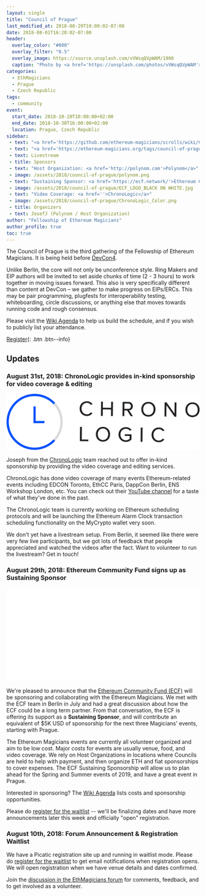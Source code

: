 ```yaml
---
layout: single
title: "Council of Prague"
last_modified_at: 2018-08-29T10:00:02-07:00
date: 2018-08-01T16:20:02-07:00
header:
  overlay_color: "#000"
  overlay_filter: "0.5"
  overlay_image: https://source.unsplash.com/vVWsqQVpWAM/1900
  caption: "Photo by <a href='https://unsplash.com/photos/vVWsqQVpWAM'>JESHOOTS.com on Unsplash</a>"
categories:
  - EthMagicians
  - Prague
  - Czech Republic
tags:
  - community
event:
  start_date: 2018-10-28T10:00:00+02:00
  end_date: 2018-10-30T16:00:00+02:00
  location: Prague, Czech Republic
sidebar:
 - text: "<a href='https://github.com/ethereum-magicians/scrolls/wiki/Council-of-Prague-Agenda'>Wiki Agenda</a>"
 - text: "<a href='https://ethereum-magicians.org/tags/council-of-prague'>Forum Discussions</a>"
 - text: Livestream
 - title: Sponsors
 - text: "Host Organization: <a href='http://polynom.com'>Polynom</a>"
 - image: /assets/2018/council-of-prague/polynom.png
 - text: "Sustaining Sponsor: <a href='https://ecf.network/'>Ethereum Community Fund</a>"
 - image: /assets/2018/council-of-prague/ECF_LOGO_BLACK ON WHITE.jpg
 - text: "Video Coverage: <a href=''>ChronoLogic</a>"
 - image: /assets/2018/council-of-prague/ChronoLogic_Color.png
 - title: Organizers
 - text: JosefJ (Polynom / Host Organization)
author: "Fellowship of Ethereum Magicians"
author_profile: true
toc: true
---
```


The Council of Prague is the third gathering of the Fellowship of Ethereum Magicians. It is being held before [DevCon4](https://devcon4.ethereum.org).

Unlike Berlin, the core will not only be unconference style. Ring Makers and EIP authors will be invited to set aside chunks of time (2 - 3 hours) to work together in moving issues forward. This also is very specifically different than content at DevCon – we gather to make progress on EIPs/ERCs. This may be pair programming, plugfests for interoperability testing, whiteboarding, circle discussions, or anything else that moves towards running code and rough consensus.

Please visit the [Wiki Agenda](https://github.com/ethereum-magicians/scrolls/wiki/Council-of-Prague-Agenda) to help us build the schedule, and if you wish to publicly list your attendance.

[Register](https://www.picatic.com/ethmagicians-prague-2018){: .btn .btn--info}

## Updates

### August 31st, 2018: ChronoLogic provides in-kind sponsorship for video coverage & editing

!["ChronoLogic Logo"](/assets/2018/council-of-prague/ChronoLogic_Color.png "ChronoLogic Logo")

Joseph from the [ChronoLogic](https://chronologic.network/) team reached out to offer in-kind sponsorship by providing the video coverage and editing services.

ChronoLogic has done video coverage of many events Ethereum-related events including EDCON Toronto, EthCC Paris, DappCon Berlin, ENS Workshop London, etc. You can check out their [YouTube channel](https://www.youtube.com/channel/UCTAH_8hSgbzd8Mq84zMsZJQ/videos) for a taste of what they've done in the past.

The ChronoLogic team is currently working on Ethereum scheduling protocols and will be launching the Ethereum Alarm Clock transaction scheduling functionality on the MyCrypto wallet very soon.

We don't yet have a livestream setup. From Berlin, it seemed like there were very few live participants, but we got lots of feedback that people appreciated and watched the videos after the fact. Want to volunteer to run the livestream? Get in touch!

### August 29th, 2018: Ethereum Community Fund signs up as Sustaining Sponsor

!["Ethereum Community Fund Logo"](/assets/2018/council-of-prague/ECF_WHITE-01-01.png "Ethereum Community Fund Logo")

We're pleased to announce that the [Ethereum Community Fund (ECF)](https://ecf.network) will be sponsoring and collaborating with the Ethereum Magicians. We met with the ECF team in Berlin in July and had a great discussion about how the ECF could be a long term partner. From that conversation, the ECF is offering its support as a **Sustaining Sponsor**, and will contribute an equivalent of $5K USD of sponsorship for the next three Magicians' events, starting with Prague.

The Ethereum Magicians events are currently all volunteer organized and aim to be low cost. Major costs for events are usually venue, food, and video coverage. We rely on Host Organizations in locations where Councils are held to help with payment, and then organize ETH and fiat sponsorships to cover expenses. The ECF Sustaining Sponsorship will allow us to plan ahead for the Spring and Summer events of 2019, and have a great event in Prague.

Interested in sponsoring? The [Wiki Agenda](https://github.com/ethereum-magicians/scrolls/wiki/Council-of-Prague-Agenda) lists costs and sponsorship opportunities.

Please do [register for the waitlist](https://www.picatic.com/ethmagicians-prague-2018) -- we'll be finalizing dates and have more announcements later this week and officially "open" registration.

### August 10th, 2018: Forum Announcement & Registration Waitlist

We have a Picatic registration site up and running in waitlist mode. Please do [register for the waitlist](https://www.picatic.com/ethmagicians-prague-2018) to get email notifications when registration opens. We will open registration when we have venue details and dates confirmed.

Join the [discussion in the EthMagicians forum](https://ethereum-magicians.org/t/council-of-prague-announcement/1006) for comments, feedback, and to get involved as a volunteer.
